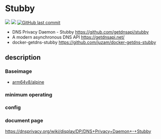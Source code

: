 # Stubby

[![](https://images.microbadger.com/badges/image/kometchtech/stubby.svg)](https://microbadger.com/images/kometchtech/stubby "Get your own image badge on microbadger.com")
[![](https://images.microbadger.com/badges/version/kometchtech/stubby.svg)](https://microbadger.com/images/kometchtech/stubby "Get your own version badge on microbadger.com")
[![GitHub last commit](https://img.shields.io/github/last-commit/google/skia.svg)](https://github.com/kometchtech/docker-build/commits/master/stubby)

- DNS Privacy Daemon - Stubby <https://github.com/getdnsapi/stubby>  
- A modern asynchronous DNS API <https://getdnsapi.net/>  
- docker-getdns-stubby <https://github.com/juzam/docker-getdns-stubby>  

## description

### Baseimage

- [arm64v8/alpine](https://hub.docker.com/r/arm64v8/alpine/)

### minimum operating

### config

### document page

<https://dnsprivacy.org/wiki/display/DP/DNS+Privacy+Daemon+-+Stubby>
